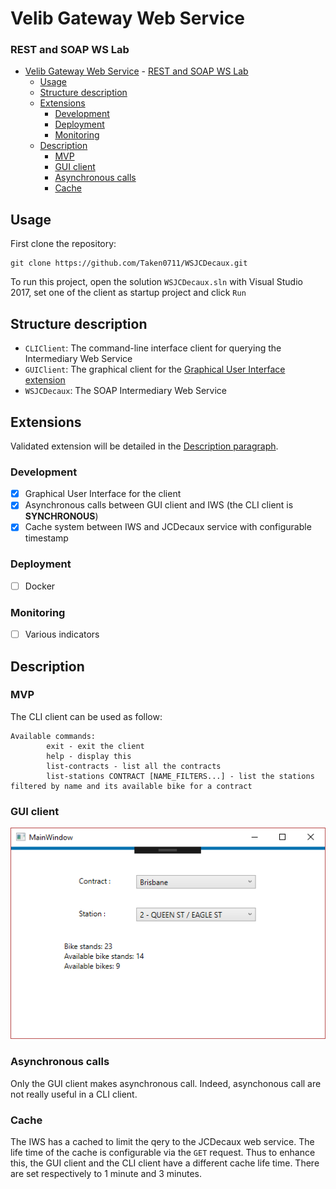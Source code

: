 # Velib Gateway Web Service
### REST and SOAP WS Lab

- [Velib Gateway Web Service](#velib-gateway-web-service)
        - [REST and SOAP WS Lab](#rest-and-soap-ws-lab)
    - [Usage](#usage)
    - [Structure description](#structure-description)
    - [Extensions](#extensions)
        - [Development](#development)
        - [Deployment](#deployment)
        - [Monitoring](#monitoring)
    - [Description](#description)
        - [MVP](#mvp)
        - [GUI client](#gui-client)
        - [Asynchronous calls](#asynchronous-calls)
        - [Cache](#cache)

## Usage

First clone the repository:
```
git clone https://github.com/Taken0711/WSJCDecaux.git
```

To run this project, open the solution `WSJCDecaux.sln` with Visual Studio 2017, set one of the client as startup project and click `Run`

## Structure description

 * `CLIClient`: The command-line interface client for querying the Intermediary Web Service
 * `GUIClient`: The graphical client for the [Graphical User Interface extension](#gui-client)
 * `WSJCDecaux`: The SOAP Intermediary Web Service

## Extensions

Validated extension will be detailed in the [Description paragraph](#description).

### Development
 - [X] Graphical User Interface for the client
 - [X] Asynchronous calls between GUI client and IWS (the CLI client is **SYNCHRONOUS**)
 - [X] Cache system between IWS and JCDecaux service with configurable timestamp

### Deployment
 - [ ] Docker

### Monitoring
 - [ ] Various indicators

## Description

### MVP

The CLI client can be used as follow:

```
Available commands:
        exit - exit the client
        help - display this
        list-contracts - list all the contracts
        list-stations CONTRACT [NAME_FILTERS...] - list the stations filtered by name and its available bike for a contract
```

### GUI client

![GUI](/docs/gui.png)

### Asynchronous calls

Only the GUI client makes asynchronous call. Indeed, asynchonous call are not really useful in a CLI client.

### Cache

The IWS has a cached to limit the qery to the JCDecaux web service. The life time of the cache is configurable via the `GET` request. Thus to enhance this, the GUI client and the CLI client have a different cache life time. There are set respectively to 1 minute and 3 minutes.